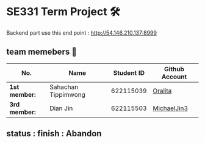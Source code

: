 # SE331 Term Project 🛠

Backend part use this end point : http://54.146.210.137:8999

## team memebers 🌿
| No. | Name | Student ID | Github Account |
| --------------- | ------------------- | --------- | --------- |
| **1st member:** | Sahachan Tippimwong | 622115039 | [Oralita](https://github.com/oat431) |
| **3rd member:** | Dian Jin | 622115503 | [MichaelJin3](https://github.com/MichaelJin3) |

## status : finish : Abandon

